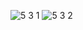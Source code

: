 ![5 3 1](https://cloud.githubusercontent.com/assets/16977501/14364509/df734e94-fd26-11e5-8afe-12d366b43dcb.PNG)
![5 3 2](https://cloud.githubusercontent.com/assets/16977501/14364510/df7e87aa-fd26-11e5-9b2f-e5a9818e8429.PNG)
